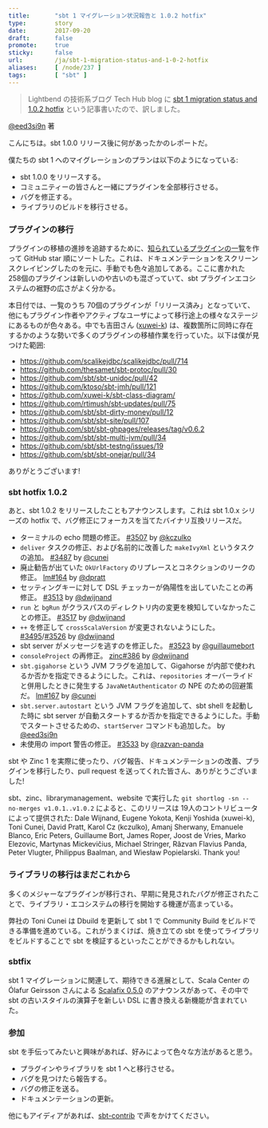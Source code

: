 ```yaml
---
title:       "sbt 1 マイグレーション状況報告と 1.0.2 hotfix"
type:        story
date:        2017-09-20
draft:       false
promote:     true
sticky:      false
url:         /ja/sbt-1-migration-status-and-1-0-2-hotfix
aliases:     [ /node/237 ]
tags:        [ "sbt" ]
---
```


> Lightbend の技術系ブログ Tech Hub blog に [sbt 1 migration status and 1.0.2 hotfix](https://developer.lightbend.com/blog/2017-09-19-sbt-1-migration-status-and-1-0-2-hotfix) という記事書いたので、訳しました。

[@eed3si9n](https://twitter.com/eed3si9n) 著

こんにちは。sbt 1.0.0 リリース後に何があったかのレポートだ。

僕たちの sbt 1 へのマイグレーションのプランは以下のようになっている:

- sbt 1.0.0 をリリースする。
- コミュニティーの皆さんと一緒にプラグインを全部移行させる。
- バグを修正する。
- ライブラリのビルドを移行させる。

### プラグインの移行

プラグインの移植の進捗を追跡するために、[知られているプラグインの一覧](https://github.com/sbt/sbt/wiki/sbt-1.x-plugin-migration)を作って GitHub star 順にソートした。これは、ドキュメンテーションをスクリーンスクレイピングしたのを元に、手動でも色々追加してある。ここに書かれた 258個のプラグインは新しいのや古いのも混ざっていて、sbt プラグインエコシステムの裾野の広さがよく分かる。

本日付では、一覧のうち 70個のプラグインが「リリース済み」となっていて、他にもプラグイン作者やアクティブなユーザによって移行途上の様々なステージにあるものが色々ある。中でも吉田さん ([xuwei-k](https://github.com/xuwei-k)) は、複数箇所に同時に存在するかのような勢いで多くのプラグインの移植作業を行っていた。以下は僕が見つけた範囲:

- https://github.com/scalikejdbc/scalikejdbc/pull/714 
- https://github.com/thesamet/sbt-protoc/pull/30
- https://github.com/sbt/sbt-unidoc/pull/42
- https://github.com/ktoso/sbt-jmh/pull/121
- https://github.com/xuwei-k/sbt-class-diagram/ 
- https://github.com/rtimush/sbt-updates/pull/75
- https://github.com/sbt/sbt-dirty-money/pull/12
- https://github.com/sbt/sbt-site/pull/107
- https://github.com/sbt/sbt-ghpages/releases/tag/v0.6.2 
- https://github.com/sbt/sbt-multi-jvm/pull/34
- https://github.com/sbt/sbt-testng/issues/19
- https://github.com/sbt/sbt-onejar/pull/34

ありがとうございます!

### sbt hotfix 1.0.2

あと、sbt 1.0.2 をリリースしたこともアナウンスします。これは sbt 1.0.x シリーズの hotfix で、バグ修正にフォーカスを当てたバイナリ互換リリースだ。

- ターミナルの echo 問題の修正。 [#3507][3507] by [@kczulko][@kczulko]
- `deliver` タスクの修正、および名前的に改善した `makeIvyXml` というタスクの追加。 [#3487][3487] by [@cunei][@cunei]
- 廃止勧告が出ていた `OkUrlFactory` のリプレースとコネクションのリークの修正。 [lm#164][lm164] by [@dpratt][@dpratt]
- セッティングキーに対して DSL チェッカーが偽陽性を出していたことの再修正。 [#3513][3513] by [@dwijnand][@dwijnand]
- `run` と `bgRun` がクラスパスのディレクトリ内の変更を検知していなかったことの修正。 [#3517][3517] by [@dwijnand][@dwijnand]
- `++` を修正して `crossScalaVersion` が変更されないようにした。 [#3495][3495]/[#3526][3526] by [@dwijnand][@dwijnand]
- sbt server がメッセージを逃すのを修正した。 [#3523][3523] by [@guillaumebort][@guillaumebort]
- `consoleProject` の再修正。 [zinc#386][zinc386] by [@dwijnand][@dwijnand]
- `sbt.gigahorse` という JVM フラグを追加して、Gigahorse が内部で使われるか否かを指定できるようにした。これは、`repositories` オーバーライドと併用したときに発生する `JavaNetAuthenticator` の NPE のための回避策だ。 [lm#167][lm167] by [@cunei][@cunei]
- `sbt.server.autostart` という JVM フラグを追加して、sbt shell を起動した時に sbt server が自動スタートするか否かを指定できるようにした。手動でスタートさせるための、`startServer` コマンドも追加した。 by [@eed3si9n][@eed3si9n]
- 未使用の import 警告の修正。 [#3533][3533] by [@razvan-panda][@razvan-panda]

sbt や Zinc 1 を実際に使ったり、バグ報告、ドキュメンテーションの改善、プラグインを移行したり、pull request を送ってくれた皆さん、ありがとうございました! 

sbt、zinc、librarymanagement、website で実行した `git shortlog -sn --no-merges v1.0.1..v1.0.2` によると、このリリースは 19人のコントリビュータによって提供された: Dale Wijnand, Eugene Yokota, Kenji Yoshida (xuwei-k), Toni Cunei, David Pratt, Karol Cz (kczulko), Amanj Sherwany, Emanuele Blanco, Eric Peters, Guillaume Bort, James Roper, Joost de Vries, Marko Elezovic, Martynas Mickevičius, Michael Stringer, Răzvan Flavius Panda, Peter Vlugter, Philippus Baalman, and Wiesław Popielarski. Thank you!

### ライブラリの移行はまだこれから

多くのメジャーなプラグインが移行され、早期に発見されたバグが修正されたことで、ライブラリ・エコシステムの移行を開始する機運が高まっている。

弊社の Toni Cunei は Dbuild を更新して sbt 1 で Community Build をビルドできる準備を進めている。これがうまくけば、焼き立ての sbt を使ってライブラリをビルドすることで sbt を検証するといったことができるかもしれない。

### sbtfix

sbt 1 マイグレーションに関連して、期待できる進展として、Scala Center の Ólafur Geirsson さんによる [Scalafix 0.5.0](https://scala-lang.org/blog/2017/09/11/scalafix-v0.5.html) のアナウンスがあって、その中で sbt の古いスタイルの演算子を新しい DSL に書き換える新機能が含まれていた。

### 参加

sbt を手伝ってみたいと興味があれば、好みによって色々な方法があると思う。

- プラグインやライブラリを sbt 1 へと移行させる。
- バグを見つけたら報告する。
- バグの修正を送る。
- ドキュメンテーションの更新。

他にもアイディアがあれば、[sbt-contrib](https://gitter.im/sbt/sbt-contrib) で声をかけてください。

  [@dwijnand]: https://github.com/dwijnand
  [@cunei]: https://github.com/cunei
  [@eed3si9n]: https://github.com/eed3si9n
  [@dpratt]: https://github.com/dpratt
  [@kczulko]: https://github.com/kczulko
  [@razvan-panda]: https://github.com/razvan-panda
  [@guillaumebort]: https://github.com/guillaumebort
  [3487]: https://github.com/sbt/sbt/pull/3487
  [lm164]: https://github.com/sbt/librarymanagement/pull/164
  [3495]: https://github.com/sbt/sbt/issues/3495
  [3526]: https://github.com/sbt/sbt/pull/3526
  [3513]: https://github.com/sbt/sbt/pull/3513
  [3517]: https://github.com/sbt/sbt/pull/3517
  [3507]: https://github.com/sbt/sbt/pull/3507
  [3533]: https://github.com/sbt/sbt/pull/3533
  [3523]: https://github.com/sbt/sbt/pull/3523
  [zinc386]: https://github.com/sbt/zinc/pull/386
  [lm167]: https://github.com/sbt/librarymanagement/pull/167
